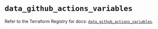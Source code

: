 # `data_github_actions_variables`

Refer to the Terraform Registry for docs: [`data_github_actions_variables`](https://registry.terraform.io/providers/integrations/github/5.43.0/docs/data-sources/actions_variables).
